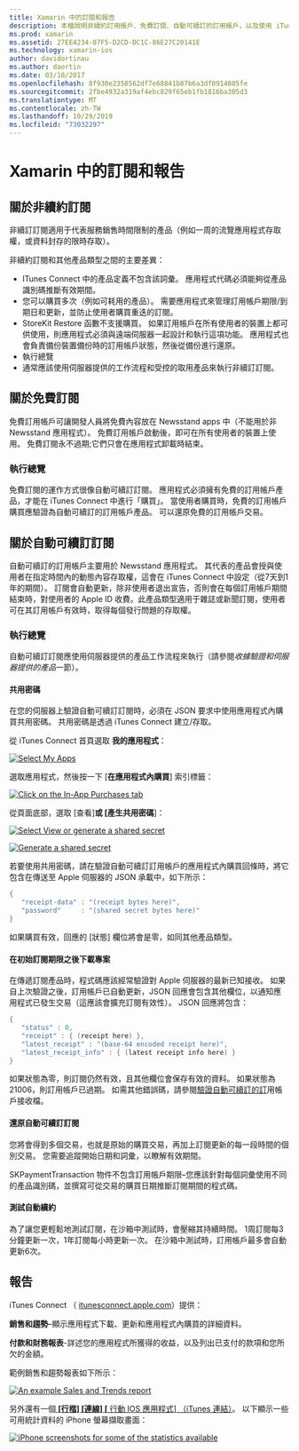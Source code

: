 ```yaml
---
title: Xamarin 中的訂閱和報告
description: 本檔說明非續約訂用帳戶、免費訂閱、自動可續訂的訂用帳戶，以及使用 iTunes Connect 來報告這些專案。
ms.prod: xamarin
ms.assetid: 27EE4234-07F5-D2CD-DC1C-86E27C20141E
ms.technology: xamarin-ios
author: davidortinau
ms.author: daortin
ms.date: 03/18/2017
ms.openlocfilehash: 8f930e2358562df7e68841b87b6a3df0914805fe
ms.sourcegitcommit: 2fbe4932a319af4ebc829f65eb1fb1816ba305d3
ms.translationtype: MT
ms.contentlocale: zh-TW
ms.lasthandoff: 10/29/2019
ms.locfileid: "73032297"
---
```

# <a name="subscriptions-and-reporting-in-xamarinios"></a>Xamarin 中的訂閱和報告

## <a name="about-non-renewing-subscriptions"></a>關於非續約訂閱

非續訂訂閱適用于代表服務銷售時間限制的產品（例如一周的流覽應用程式存取權，或資料封存的限時存取）。   
   
非續約訂閱和其他產品類型之間的主要差異：

- ITunes Connect 中的產品定義不包含該詞彙。 應用程式代碼必須能夠從產品識別碼推斷有效期間。 
- 您可以購買多次（例如可耗用的產品）。 需要應用程式來管理訂用帳戶期限/到期日和更新，並防止使用者購買重迭的訂閱。 
- StoreKit Restore 函數不支援購買。 如果訂用帳戶在所有使用者的裝置上都可供使用，則應用程式必須與遠端伺服器一起設計和執行這項功能。 應用程式也會負責備份裝置備份時的訂用帳戶狀態，然後從備份進行還原。 
- 執行總覽
- 通常應該使用伺服器提供的工作流程和受控的取用產品來執行非續訂訂閱。 

## <a name="about-free-subscriptions"></a>關於免費訂閱

免費訂用帳戶可讓開發人員將免費內容放在 Newsstand apps 中（不能用於非 Newsstand 應用程式）。 免費訂用帳戶啟動後，即可在所有使用者的裝置上使用。 免費訂閱永不過期;它們只會在應用程式卸載時結束。

### <a name="implementation-overview"></a>執行總覽

免費訂閱的運作方式很像自動可續訂訂閱。 應用程式必須擁有免費的訂用帳戶產品，才能在 iTunes Connect 中進行「購買」。 當使用者購買時，免費的訂用帳戶購買應驗證為自動可續訂的訂用帳戶產品。 可以還原免費的訂用帳戶交易。

## <a name="about-auto-renewable-subscriptions"></a>關於自動可續訂訂閱

自動可續訂的訂用帳戶主要用於 Newsstand 應用程式。 其代表的產品會授與使用者在指定時間內的動態內容存取權，這會在 iTunes Connect 中設定（從7天到1年的期間）。 訂閱會自動更新，除非使用者退出宣告，否則會在每個訂用帳戶期間結束時，對使用者的 Apple ID 收費。此產品類型適用于雜誌或新聞訂閱，使用者可在其訂用帳戶有效時，取得每個發行問題的存取權。

### <a name="implementation-overview"></a>執行總覽

自動可續訂訂閱應使用伺服器提供的產品工作流程來執行（請參閱*收據驗證和伺服器提供的產品*一節）。

#### <a name="shared-secret"></a>共用密碼

在您的伺服器上驗證自動可續訂訂閱時，必須在 JSON 要求中使用應用程式內購買共用密碼。 共用密碼是透過 iTunes Connect 建立/存取。

從 iTunes Connect 首頁選取 **我的應用程式**：   
   
 [![](subscriptions-and-reporting-images/image2.png "Select My Apps")](subscriptions-and-reporting-images/image2.png#lightbox)  

選取應用程式，然後按一下 [**在應用程式內購買**] 索引標籤：

[![](subscriptions-and-reporting-images/image6.png "Click on the In-App Purchases tab")](subscriptions-and-reporting-images/image6.png#lightbox)

從頁面底部，選取 [查看]**或 [產生共用密碼**]：
   
 [![](subscriptions-and-reporting-images/image40.png "Select View or generate a shared secret")](subscriptions-and-reporting-images/image40.png#lightbox)

 [![](subscriptions-and-reporting-images/image41.png "Generate a shared secret")](subscriptions-and-reporting-images/image41.png#lightbox)   

若要使用共用密碼，請在驗證自動可續訂訂用帳戶的應用程式內購買回條時，將它包含在傳送至 Apple 伺服器的 JSON 承載中，如下所示：

```csharp
{
   "receipt-data" : "(receipt bytes here)",
   "password"     : "(shared secret bytes here)"
}
```

如果購買有效，回應的 [狀態] 欄位將會是零，如同其他產品類型。

#### <a name="downloading-items-after-the-initial-subscription-term"></a>在初始訂閱期限之後下載專案

在傳遞訂閱產品時，程式碼應該經常驗證對 Apple 伺服器的最新已知接收。 如果自上次驗證之後，訂用帳戶已自動更新，JSON 回應會包含其他欄位，以通知應用程式已發生交易（這應該會擴充訂閱有效性）。 JSON 回應將包含：

```csharp
{
   "status" : 0,
   "receipt" : { (receipt here) },
   "latest_receipt" : "(base-64 encoded receipt here)",
   "latest_receipt_info" : { (latest receipt info here) }
}
```

如果狀態為零，則訂閱仍然有效，且其他欄位會保存有效的資料。 如果狀態為21006，則訂用帳戶已過期。 如需其他錯誤碼，請參閱[驗證自動可續訂的訂](https://developer.apple.com/library/ios/releasenotes/General/ValidateAppStoreReceipt/Chapters/ValidateRemotely.html)用帳戶接收檔。

#### <a name="restoring-auto-renewable-subscriptions"></a>還原自動可續訂訂閱

您將會得到多個交易，也就是原始的購買交易，再加上訂閱更新的每一段時間的個別交易。 您需要追蹤開始日期和詞彙，以瞭解有效期間。   

SKPaymentTransaction 物件不包含訂用帳戶期限–您應該針對每個詞彙使用不同的產品識別碼，並撰寫可從交易的購買日期推斷訂閱期間的程式碼。

#### <a name="testing-auto-renewal"></a>測試自動續約

為了讓您更輕鬆地測試訂閱，在沙箱中測試時，會壓縮其持續時間。 1周訂閱每3分鐘更新一次，1年訂閱每小時更新一次。 在沙箱中測試時，訂用帳戶最多會自動更新6次。

## <a name="reporting"></a>報告

iTunes Connect （ [itunesconnect.apple.com](https://itunesconnect.apple.com)）提供：   
   
 **銷售和趨勢**–顯示應用程式下載、更新和應用程式內購買的詳細資料。   
   
 **付款和財務報表**-詳述您的應用程式所獲得的收益，以及列出已支付的款項和您所欠的金額。

範例銷售和趨勢報表如下所示：   

 [![](subscriptions-and-reporting-images/image42.png "An example Sales and Trends report")](subscriptions-and-reporting-images/image42.png#lightbox)   
   
 另外還有一個[ **[行楷] [連線] [** 行動 IOS 應用程式] （iTunes 連結）](https://itunes.apple.com/us/app/itunes-connect-mobile/id376771144?mt=8)。
以下顯示一些可用統計資料的 iPhone 螢幕擷取畫面：   
   
 [![](subscriptions-and-reporting-images/image43.png "iPhone screenshots for some of the statistics available")](subscriptions-and-reporting-images/image43.png#lightbox)
